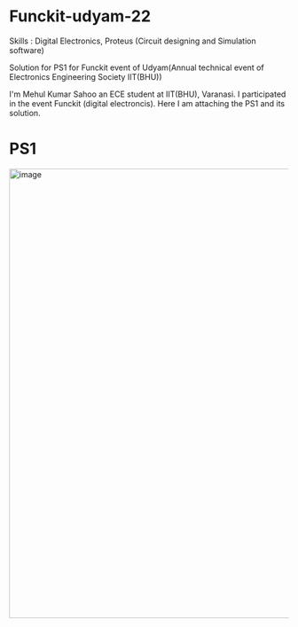 # Funckit-udyam-22

Skills : Digital Electronics, Proteus (Circuit designing and Simulation software)

Solution for PS1 for Funckit event of Udyam(Annual technical event of Electronics Engineering Society IIT(BHU))

I'm Mehul Kumar Sahoo an ECE student at IIT(BHU), Varanasi. I participated in the event Funckit (digital electroncis). Here I am attaching the PS1 and its solution.

# PS1

<img width="811" alt="image" src="https://user-images.githubusercontent.com/93527557/185400564-86d20fe5-8378-4543-aa1c-60cde074e7fa.png">
